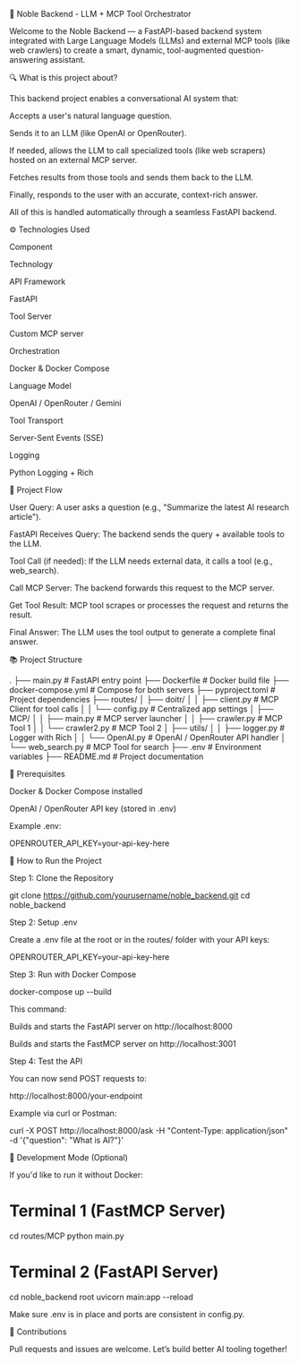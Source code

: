 🌟 Noble Backend - LLM + MCP Tool Orchestrator

Welcome to the Noble Backend — a FastAPI-based backend system integrated with Large Language Models (LLMs) and external MCP tools (like web crawlers) to create a smart, dynamic, tool-augmented question-answering assistant.

🔍 What is this project about?

This backend project enables a conversational AI system that:

Accepts a user's natural language question.

Sends it to an LLM (like OpenAI or OpenRouter).

If needed, allows the LLM to call specialized tools (like web scrapers) hosted on an external MCP server.

Fetches results from those tools and sends them back to the LLM.

Finally, responds to the user with an accurate, context-rich answer.

All of this is handled automatically through a seamless FastAPI backend.

⚙️ Technologies Used

Component

Technology

API Framework

FastAPI

Tool Server

Custom MCP server

Orchestration

Docker & Docker Compose

Language Model

OpenAI / OpenRouter / Gemini

Tool Transport

Server-Sent Events (SSE)

Logging

Python Logging + Rich

🚀 Project Flow

User Query: A user asks a question (e.g., "Summarize the latest AI research article").

FastAPI Receives Query: The backend sends the query + available tools to the LLM.

Tool Call (if needed): If the LLM needs external data, it calls a tool (e.g., web_search).

Call MCP Server: The backend forwards this request to the MCP server.

Get Tool Result: MCP tool scrapes or processes the request and returns the result.

Final Answer: The LLM uses the tool output to generate a complete final answer.

📚 Project Structure

.
├── main.py                        # FastAPI entry point
├── Dockerfile                    # Docker build file
├── docker-compose.yml            # Compose for both servers
├── pyproject.toml                # Project dependencies
├── routes/
│   ├── doitr/
│   │   ├── client.py             # MCP Client for tool calls
│   │   └── config.py            # Centralized app settings
│   ├── MCP/
│   │   ├── main.py              # MCP server launcher
│   │   ├── crawler.py           # MCP Tool 1
│   │   └── crawler2.py          # MCP Tool 2
│   ├── utils/
│   │   ├── logger.py            # Logger with Rich
│   │   └── OpenAI.py            # OpenAI / OpenRouter API handler
│   └── web_search.py            # MCP Tool for search
├── .env                          # Environment variables
├── README.md                     # Project documentation

📆 Prerequisites

Docker & Docker Compose installed

OpenAI / OpenRouter API key (stored in .env)

Example .env:

OPENROUTER_API_KEY=your-api-key-here

🚧 How to Run the Project

Step 1: Clone the Repository

git clone https://github.com/yourusername/noble_backend.git
cd noble_backend

Step 2: Setup .env

Create a .env file at the root or in the routes/ folder with your API keys:

OPENROUTER_API_KEY=your-api-key-here

Step 3: Run with Docker Compose

docker-compose up --build

This command:

Builds and starts the FastAPI server on http://localhost:8000

Builds and starts the FastMCP server on http://localhost:3001

Step 4: Test the API

You can now send POST requests to:

http://localhost:8000/your-endpoint

Example via curl or Postman:

curl -X POST http://localhost:8000/ask -H "Content-Type: application/json" -d '{"question": "What is AI?"}'

🔧 Development Mode (Optional)

If you'd like to run it without Docker:

# Terminal 1 (FastMCP Server)
cd routes/MCP
python main.py

# Terminal 2 (FastAPI Server)
cd noble_backend root
uvicorn main:app --reload

Make sure .env is in place and ports are consistent in config.py.

💌 Contributions

Pull requests and issues are welcome. Let’s build better AI tooling together!

